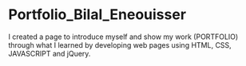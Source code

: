 # Portfolio_Bilal_Eneouisser
I created a page to introduce myself and show my work (PORTFOLIO) through what I learned by developing web pages using HTML, CSS, JAVASCRIPT and jQuery.
